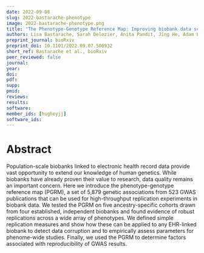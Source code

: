 ```yaml
---
date: 2022-09-08
slug: 2022-bastarache-phenotype
image: 2022-bastarache-phenotype.png
title: "The Phenotype-Genotype Reference Map: Improving biobank data science through replication"
authors: Lisa Bastarache, Sarah Delozier, Anita Pandit, Jing He, Adam Lewis, Aubrey C. Annis, Jonathon LeFaive, Joshua C. Denny, Robert J. Carroll, Jacob J. Hughey, Matthew Zawistowski, and Josh F. Peterson
preprint_journal: bioRxiv
preprint_doi: 10.1101/2022.09.07.506932
short_ref: Bastarache et al., bioRxiv
peer_reviewed: false
journal: 
year: 
doi: 
pdf: 
supp: 
pmid: 
reviews: 
results: 
software:
member_ids: [hugheyjj]
software_ids:
---
```


# Abstract

Population-scale biobanks linked to electronic health record data provide vast opportunity to extend our knowledge of human genetics. While biobanks have already proven their value to research, data quality remains an important concern. Here we introduce the phenotype-genotype reference map (PGRM), a set of 5,879 genetic associations from 523 GWAS publications that can be used for high-throughput replication experiments in biobank data. We tested the PGRM on five ancestry-specific cohorts drawn from four established, independent biobanks and found evidence of robust replications across a wide array of phenotypes. We defined simple replication measures and show how these can be applied to any EHR-linked biobank to detect data corruption and to empirically assess parameters for phenome-wide studies. Finally, we used the PGRM to determine factors associated with reproducibility of GWAS results.
